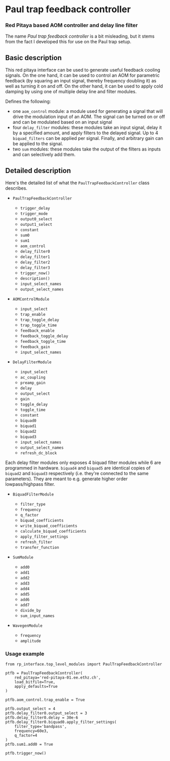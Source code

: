 # Paul trap feedback controller
### Red Pitaya based AOM controller and delay line filter
The name _Paul trap feedback controller_ is a bit misleading, but it stems from the fact I developed this for use on the Paul trap setup.

## Basic description
This red pitaya interface can be used to generate useful feedback cooling signals. On the one hand, it can be used to control an AOM for parametric feedback (by squaring an input signal, thereby frequency doubling it) as well as turning it on and off. On the other hand, it can be used to apply cold damping by using one of multiple delay line and filter modules.

Defines the following:
- one `aom_control` module: a module used for generating a signal that will drive the modulation input of an AOM. The signal can be turned on or off and can be modulated based on an input signal
- four `delay_filter` modules: these modules take an input signal, delay it by a specified amount, and apply filters to the delayed signal. Up to 4 `biquad_filters` can be applied per signal. Finally, and arbitrary gain can be applied to the signal.
- two `sum` modules: these modules take the output of the filters as inputs and can selectively add them.

## Detailed description
Here's the detailed list of what the `PaulTrapFeedbackController` class describes.

- `PaulTrapFeedbackController`
  - `trigger_delay`
  - `trigger_mode`
  - `output0_select`
  - `output1_select`
  - `constant`
  - `sum0`
  - `sum1`
  - `aom_control`
  - `delay_filter0`
  - `delay_filter1`
  - `delay_filter2`
  - `delay_filter3`
  - `trigger_now()`
  - `description()`
  - `input_select_names`
  - `output_select_names`


- `AOMControlModule`
  - `input_select`
  - `trap_enable`
  - `trap_toggle_delay`
  - `trap_toggle_time`
  - `feedback_enable`
  - `feedback_toggle_delay`
  - `feedback_toggle_time`
  - `feedback_gain`
  - `input_select_names`


- `DelayFilterModule`
  - `input_select`
  - `ac_coupling`
  - `preamp_gain`
  - `delay`
  - `output_select`
  - `gain`
  - `toggle_delay`
  - `toggle_time`
  - `constant`
  - `biquad0`
  - `biquad1`
  - `biquad2`
  - `biquad3`
  - `input_select_names`
  - `output_select_names`
  - `refresh_dc_block`

Each delay filter modules only exposes 4 biquad filter modules while 6 are programmed in hardware. `biquad4` and `biquad5` are identical copies of `biquad2` and `biquad3` respectively (i.e. they're connected to the same parameters).  They are meant to e.g. generate higher order lowpass/highpass filter.

- `BiquadFilterModule`
  - `filter_type`
  - `frequency`
  - `q_factor`
  - `biquad_coefficients`
  - `write_biquad_coefficients`
  - `calculate_biquad_coefficients`
  - `apply_filter_settings`
  - `refresh_filter`
  - `transfer_function`


- `SumModule`
  - `add0`
  - `add1`
  - `add2`
  - `add3`
  - `add4`
  - `add5`
  - `add6`
  - `add7`
  - `divide_by`
  - `sum_input_names`


- `WavegenModule`
  - `frequency`
  - `amplitude`

### Usage example

```python3
from rp_interface.top_level_modules import PaulTrapFeedbackController

ptfb = PaulTrapFeedbackController(
    red_pitaya='red-pitaya-01.ee.ethz.ch',
    load_bitfile=True,
    apply_defaults=True
)

ptfb.aom_control.trap_enable = True

ptfb.output_select = 4
ptfb.delay_filter0.output_select = 3
ptfb.delay_filter0.delay = 30e-6
ptfb.delay_filter0.biquad0.apply_filter_settings(
    filter_type='bandpass',
    frequency=60e3,
    q_factor=4
)
ptfb.sum1.add0 = True

ptfb.trigger_now()
```